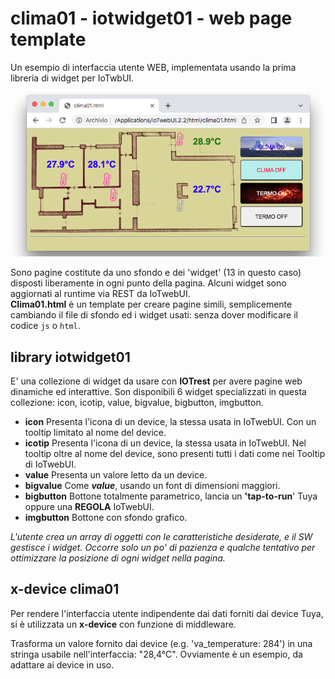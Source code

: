 # clima01 - iotwidget01 - web page template
Un esempio di interfaccia utente WEB, implementata usando la prima libreria di widget per IoTwbUI.

![](https://github.com/msillano/IoTwebUI/blob/main/pics/clima01.png?raw=true)

Sono pagine costitute da uno sfondo e dei 'widget' (13 in questo caso) disposti liberamente in ogni punto della pagina.
Alcuni widget sono aggiornati al runtime via REST da IoTwebUI.<br>
**Clima01.html** è un template per creare pagine simili, semplicemente cambiando il file di sfondo ed i widget usati: senza dover modificare il codice `js` o `html`. 

## library iotwidget01
E' una collezione di widget da usare con **IOTrest** per avere pagine web dinamiche ed interattive.
Son disponibili 6 widget specializzati in questa collezione: icon, icotip,  value, bigvalue, bigbutton, imgbutton.<br>
* **icon** Presenta l'icona di un device, la stessa usata in IoTwebUI. Con un tooltip limitato al nome del device. <br>
* **icotip** Presenta l'icona di un device, la stessa usata in IoTwebUI. Nel tooltip oltre al nome del device, sono presenti tutti i dati come nei Tooltip di IoTwebUI. <br>
* **value** Presenta un valore letto da un device. <br>
* **bigvalue** Come _**value**_, usando un font di dimensioni maggiori. <br>
* **bigbutton** Bottone totalmente parametrico, lancia un **'tap-to-run**' Tuya oppure una **REGOLA** IoTwebUI. <br>
* **imgbutton** Bottone con sfondo grafico. <br>

_L'utente crea un array di oggetti con le caratteristiche desiderate, e il SW gestisce i widget._ 
_Occorre solo un po' di pazienza e qualche tentativo per ottimizzare la posizione di ogni widget nella pagina._

## x-device clima01
Per rendere l'interfaccia utente indipendente dai dati forniti dai device Tuya, si è utilizzata un **x-device**
con funzione di middleware.

Trasforma un valore fornito dai device (e.g. 'va_temperature: 284') in una stringa usabile nell'interfaccia: "28,4°C".
Ovviamente è un esempio, da adattare ai device in uso.

